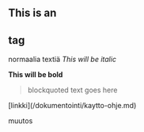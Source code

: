 ## This is an <h2> tag

normaalia textiä 
_This will be italic_

__This will be bold__

<blockquote><p>blockquoted text goes here</p></blockquote>
[linkki](/dokumentointi/kaytto-ohje.md)

muutos
